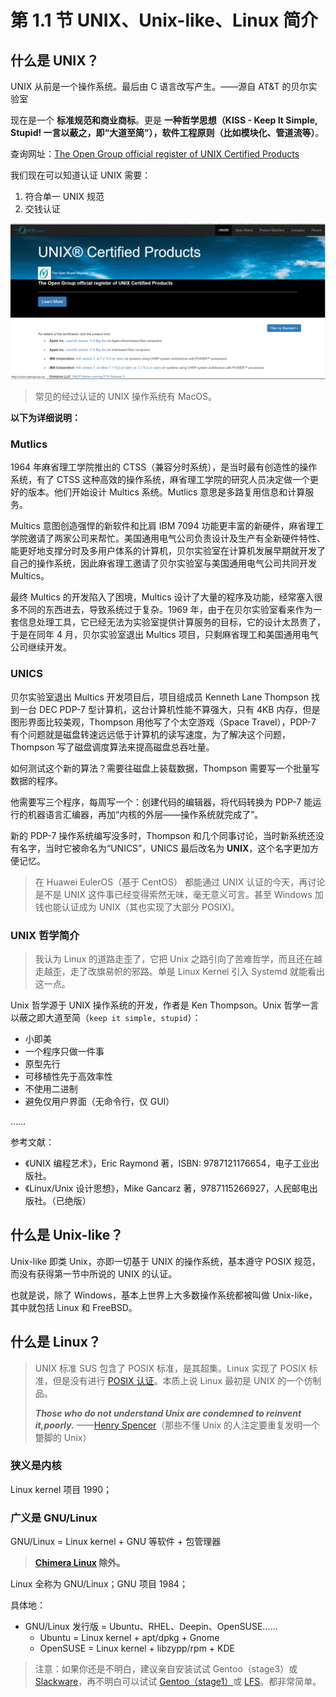 # 第 1.1 节 UNIX、Unix-like、Linux 简介

## 什么是 UNIX？

UNIX 从前是一个操作系统。最后由 C 语言改写产生。——源自 AT\&T 的贝尔实验室

现在是一个 **标准规范和商业商标**。更是 **一种哲学思想（KISS - Keep It Simple, Stupid! 一言以蔽之，即“大道至简”），软件工程原则（比如模块化、管道流等）**。

查询网址：[The Open Group official register of UNIX Certified Products](http://www.opengroup.org/openbrand/register)

我们现在可以知道认证 UNIX 需要：

1. 符合单一 UNIX 规范
2. 交钱认证

![](../.gitbook/assets/图片1.png)

> 常见的经过认证的 UNIX 操作系统有 MacOS。

**以下为详细说明：**

### Mutlics

1964 年麻省理工学院推出的 CTSS（兼容分时系统），是当时最有创造性的操作系统，有了 CTSS 这种高效的操作系统，麻省理工学院的研究人员决定做一个更好的版本。他们开始设计 Multics 系统。Mutlics 意思是多路复用信息和计算服务。

Multics 意图创造强悍的新软件和比肩 IBM 7094 功能更丰富的新硬件，麻省理工学院邀请了两家公司来帮忙。美国通用电气公司负责设计及生产有全新硬件特性、能更好地支撑分时及多用户体系的计算机，贝尔实验室在计算机发展早期就开发了自己的操作系统，因此麻省理工邀请了贝尔实验室与美国通用电气公司共同开发 Multics。

最终 Multics 的开发陷入了困境，Multics 设计了大量的程序及功能，经常塞入很多不同的东西进去，导致系统过于复杂。1969 年，由于在贝尔实验室看来作为一套信息处理工具，它已经无法为实验室提供计算服务的目标，它的设计太昂贵了，于是在同年 4 月，贝尔实验室退出 Multics 项目，只剩麻省理工和美国通用电气公司继续开发。

### UNICS

贝尔实验室退出 Multics 开发项目后，项目组成员 Kenneth Lane Thompson 找到一台 DEC PDP-7 型计算机，这台计算机性能不算强大，只有 4KB 内存，但是图形界面比较美观，Thompson 用他写了个太空游戏（Space Travel），PDP-7 有个问题就是磁盘转速远远低于计算机的读写速度，为了解决这个问题，Thompson 写了磁盘调度算法来提高磁盘总吞吐量。

如何测试这个新的算法？需要往磁盘上装载数据，Thompson 需要写一个批量写数据的程序。

他需要写三个程序，每周写一个：创建代码的编辑器，将代码转换为 PDP-7 能运行的机器语言汇编器，再加“内核的外层——操作系统就完成了”。

新的 PDP-7 操作系统编写没多时，Thompson 和几个同事讨论，当时新系统还没有名字，当时它被命名为“UNICS”，UNICS 最后改名为 **UNIX**，这个名字更加方便记忆。

> 在 Huawei EulerOS（基于 CentOS） 都能通过 UNIX 认证的今天，再讨论是不是 UNIX 这件事已经变得索然无味，毫无意义可言。甚至 Windows 加钱也能认证成为 UNIX（其也实现了大部分 POSIX)。

### UNIX 哲学简介

>我认为 Linux 的道路走歪了，它把 Unix 之路引向了苦难哲学，而且还在越走越歪，走了改旗易帜的邪路。单是 Linux Kernel 引入 Systemd 就能看出这一点。

Unix 哲学源于 UNIX 操作系统的开发，作者是 Ken Thompson。Unix 哲学一言以蔽之即大道至简（`keep it simple, stupid`）：

- 小即美
- 一个程序只做一件事
- 原型先行
- 可移植性先于高效率性
- 不使用二进制
- 避免仅用户界面（无命令行，仅 GUI）

……

参考文献：

- 《UNIX 编程艺术》，Eric Raymond 著，ISBN: 9787121176654，电子工业出版社。
- 《Linux/Unix 设计思想》，Mike Gancarz 著，9787115266927，人民邮电出版社。（已绝版）



## 什么是 Unix-like？

Unix-like 即类 Unix，亦即一切基于 UNIX 的操作系统，基本遵守 POSIX 规范，而没有获得第一节中所说的 UNIX 的认证。

也就是说，除了 Windows，基本上世界上大多数操作系统都被叫做 Unix-like，其中就包括 Linux 和 FreeBSD。

## 什么是 Linux？

> UNIX 标准 SUS 包含了 POSIX 标准，是其超集。Linux 实现了 POSIX 标准，但是没有进行 [POSIX 认证](http://get.posixcertified.ieee.org/)。本质上说 Linux 最初是 UNIX 的一个仿制品。
>
> _**Those who do not understand Unix are condemned to reinvent it,poorly.**_ ——[Henry Spencer](https://www.nasa.gov/history/alsj/henry.html)（那些不懂 Unix 的人注定要重复发明一个蹩脚的 Unix）

### 狭义是内核

Linux kernel 项目 1990；

### 广义是 GNU/Linux

GNU/Linux = Linux kernel + GNU 等软件 + 包管理器

>**[Chimera Linux](https://chimera-linux.org/) 除外。**

Linux 全称为 GNU/Linux；GNU 项目 1984；

具体地：

- GNU/Linux 发行版 = Ubuntu、RHEL、Deepin、OpenSUSE……
  - Ubuntu = Linux kernel + apt/dpkg + Gnome
  - OpenSUSE = Linux kernel + libzypp/rpm + KDE

> 注意：如果你还是不明白，建议亲自安装试试 Gentoo（stage3）或 [Slackware](http://www.slackware.com/)，再不明白可以试试 [Gentoo（stage1）](https://wiki.gentoo.org/wiki/Stage_file)或 [LFS](https://www.linuxfromscratch.org/lfs/)。都非常简单。

